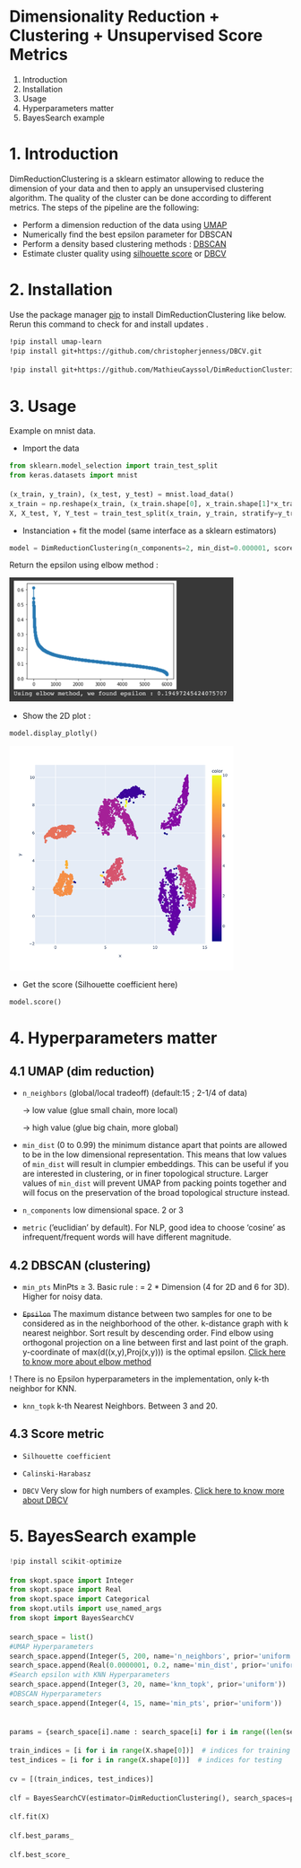 # Dimensionality Reduction + Clustering + Unsupervised Score Metrics

1. Introduction
2. Installation
3. Usage
4. Hyperparameters matter
5. BayesSearch example

# 1. Introduction

DimReductionClustering is a sklearn estimator allowing to reduce the dimension of your data and then to apply an unsupervised clustering algorithm. The quality of the cluster can be done according to different metrics. The steps of the pipeline are the following: 

- Perform a dimension reduction of the data using [UMAP](https://umap-learn.readthedocs.io/en/latest/how_umap_works.html)
- Numerically find the best epsilon parameter for DBSCAN
- Perform a density based clustering methods : [DBSCAN](https://scikit-learn.org/stable/modules/generated/sklearn.cluster.DBSCAN.html)
- Estimate cluster quality using [silhouette score](https://scikit-learn.org/stable/modules/generated/sklearn.metrics.silhouette_score.html) or [DBCV](https://github.com/christopherjenness/DBCV)

# 2. Installation

Use the package manager [pip](https://pip.pypa.io/en/stable/) to install DimReductionClustering like below. 
Rerun this command to check for and install  updates .
```bash
!pip install umap-learn
!pip install git+https://github.com/christopherjenness/DBCV.git

!pip install git+https://github.com/MathieuCayssol/DimReductionClustering.git
```

# 3. Usage

Example on mnist data.


- Import the data
```python
from sklearn.model_selection import train_test_split
from keras.datasets import mnist

(x_train, y_train), (x_test, y_test) = mnist.load_data()
x_train = np.reshape(x_train, (x_train.shape[0], x_train.shape[1]*x_train.shape[1]))
X, X_test, Y, Y_test = train_test_split(x_train, y_train, stratify=y_train, test_size=0.9)
```


- Instanciation + fit the model (same interface as a sklearn estimators)
```python
model = DimReductionClustering(n_components=2, min_dist=0.000001, score_metric='silhouette', knn_topk=8, min_pts=4).fit(X)
```

Return the epsilon using elbow method :

<img src="/images/epsilon_elbow.png?raw=true" width="400">

- Show the 2D plot :
```python
model.display_plotly()
```

<img src="/images/minist.png?raw=true" width="400">

- Get the score (Silhouette coefficient here)

```python
model.score()
```

# 4. Hyperparameters matter

## 4.1 UMAP (dim reduction)

- `n_neighbors`  (global/local tradeoff) (default:15 ; 2-1/4 of data)
    
    → low value (glue small chain, more local) 
    
    → high value (glue big chain, more global)
    
- `min_dist` (0 to 0.99) the minimum distance apart that points are allowed to be in the low dimensional representation. This means that low values of `min_dist` will result in clumpier embeddings. This can be useful if you are interested in clustering, or in finer topological structure. Larger values of `min_dist` will prevent UMAP from packing points together and will focus on the preservation of the broad topological structure instead.
- `n_components` low dimensional space. 2 or 3
- `metric` (’euclidian’ by default). For NLP, good idea to choose ‘cosine’ as infrequent/frequent words will have different magnitude.


## 4.2 DBSCAN (clustering)

- `min_pts` MinPts ≥ 3. Basic rule : = 2 * Dimension  (4 for 2D and 6 for 3D). Higher for noisy data.
    
- ~~`Epsilon`~~ The maximum distance between two samples for one to be considered as in the neighborhood of the other. k-distance graph with k nearest neighbor. Sort result by descending order. Find elbow using orthogonal projection on a line between first and last point of the graph. y-coordinate of max(d((x,y),Proj(x,y))) is the optimal epsilon. [Click here to know more about elbow method](https://www.ccs.neu.edu/home/vip/teach/DMcourse/2_cluster_EM_mixt/notes_slides/revisitofrevisitDBSCAN.pdf)

! There is no Epsilon hyperparameters in the implementation, only k-th neighbor for KNN.

- `knn_topk` k-th Nearest Neighbors. Between 3 and 20.

## 4.3 Score metric

- `Silhouette coefficient`
    
- `Calinski-Harabasz`
    
- `DBCV` Very slow for high numbers of examples. [Click here to know more about DBCV](https://epubs.siam.org/doi/pdf/10.1137/1.9781611973440.96)


# 5. BayesSearch example

```python
!pip install scikit-optimize

from skopt.space import Integer
from skopt.space import Real
from skopt.space import Categorical
from skopt.utils import use_named_args
from skopt import BayesSearchCV

search_space = list()
#UMAP Hyperparameters
search_space.append(Integer(5, 200, name='n_neighbors', prior='uniform'))
search_space.append(Real(0.0000001, 0.2, name='min_dist', prior='uniform'))
#Search epsilon with KNN Hyperparameters
search_space.append(Integer(3, 20, name='knn_topk', prior='uniform'))
#DBSCAN Hyperparameters
search_space.append(Integer(4, 15, name='min_pts', prior='uniform'))


params = {search_space[i].name : search_space[i] for i in range((len(search_space)))}

train_indices = [i for i in range(X.shape[0])]  # indices for training
test_indices = [i for i in range(X.shape[0])]  # indices for testing

cv = [(train_indices, test_indices)]

clf = BayesSearchCV(estimator=DimReductionClustering(), search_spaces=params, n_jobs=-1, cv=cv)

clf.fit(X)

clf.best_params_

clf.best_score_
```




